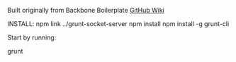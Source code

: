 Built originally from Backbone Boilerplate
[GitHub Wiki](https://github.com/tbranyen/backbone-boilerplate/wiki)

INSTALL:
npm link ../grunt-socket-server
npm install
npm install -g grunt-cli


Start by running:

grunt
